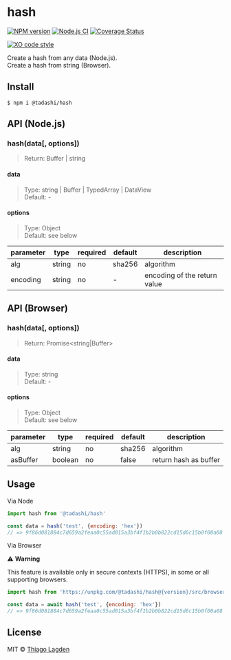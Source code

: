 # hash

[![NPM version][npm-img]][npm]
[![Node.js CI][ci-img]][ci]
[![Coverage Status][coveralls-img]][coveralls]

[![XO code style][xo-img]][xo]


[npm-img]:         https://img.shields.io/npm/v/@tadashi/hash.svg
[npm]:             https://www.npmjs.com/package/@tadashi/hash
[ci-img]:          https://github.com/lagden/hash/actions/workflows/nodejs.yml/badge.svg
[ci]:              https://github.com/lagden/hash/actions/workflows/nodejs.yml
[coveralls-img]:   https://coveralls.io/repos/github/lagden/hash/badge.svg?branch=main
[coveralls]:       https://coveralls.io/github/lagden/hash?branch=main
[xo-img]:          https://img.shields.io/badge/code_style-XO-5ed9c7.svg
[xo]:              https://github.com/sindresorhus/xo


Create a hash from any data (Node.js).  
Create a hash from string (Browser).


## Install

```
$ npm i @tadashi/hash
```


## API (Node.js)

### hash(data[, options])

> Return: Buffer | string


#### data

> Type: string | Buffer | TypedArray | DataView  
> Default: - 


#### options

> Type: Object  
> Default: see below


parameter | type      | required    | default     | description
--------  | --------  | ----------- | ----------- | ------------
alg       | string    | no          | sha256      | algorithm
encoding  | string    | no          | -           | encoding of the return value


## API (Browser)

### hash(data[, options])

> Return: Promise\<string|Buffer\>


#### data

> Type: string  
> Default: - 


#### options

> Type: Object  
> Default: see below


parameter | type      | required    | default     | description
--------  | --------  | ----------- | ----------- | ------------
alg       | string    | no          | sha256      | algorithm
asBuffer  | boolean   | no          | false       | return hash as buffer


## Usage

Via Node

```js
import hash from '@tadashi/hash'

const data = hash('test', {encoding: 'hex'})
// => 9f86d081884c7d659a2feaa0c55ad015a3bf4f1b2b0b822cd15d6c15b0f00a08
```

Via Browser

⚠️ **Warning**

This feature is available only in secure contexts (HTTPS), in some or all supporting browsers.

```js
import hash from 'https://unpkg.com/@tadashi/hash@{version}/src/browser.js'

const data = await hash('test', {encoding: 'hex'})
// => 9f86d081884c7d659a2feaa0c55ad015a3bf4f1b2b0b822cd15d6c15b0f00a08
```


## License

MIT © [Thiago Lagden](https://github.com/lagden)
